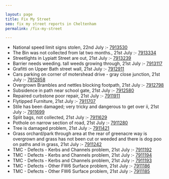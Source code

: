 ```yaml
---

layout: page
title: Fix My Street
seo: fix my street reports in Cheltenham
permalink: /fix-my-street

---
```


<!-- fix_marker starts -->

- National speed limit signs stolen, 22nd July :- [7913530](https://www.fixmystreet.com/report/7913530)
- The Bin was not collected from lat two months., 21st July :- [7913334](https://www.fixmystreet.com/report/7913334)
- Streetlights in Lypiatt Street are out, 21st July :- [7913239](https://www.fixmystreet.com/report/7913239)
- Barrier needs weeding. tall weeds growing through, 21st July :- [7913117](https://www.fixmystreet.com/report/7913117)
- Grafitti on Upper Bath street wall, 21st July :- [7912911](https://www.fixmystreet.com/report/7912911)
- Cars parking on corner of motershead drive - gray close junction, 21st July :- [7912858](https://www.fixmystreet.com/report/7912858)
- Overgrown Brambles and nettles blocking footpath, 21st July :- [7912798](https://www.fixmystreet.com/report/7912798)
- Subsidence in path near school gate, 21st July :- [7912580](https://www.fixmystreet.com/report/7912580)
- Repaired curbstone poor repair, 21st July :- [7911911](https://www.fixmystreet.com/report/7911911)
- Flytipped Furniture, 21st July :- [7911707](https://www.fixmystreet.com/report/7911707)
- Stile has been damaged; very tricky and dangerous to get over ii, 21st July :- [7911699](https://www.fixmystreet.com/report/7911699)
- Split bags, not collected, 21st July :- [7911629](https://www.fixmystreet.com/report/7911629)
- Pothole on narrow section of road, 21st July :- [7911280](https://www.fixmystreet.com/report/7911280)
- Tree is damaged problem, 21st July :- [7911421](https://www.fixmystreet.com/report/7911421)
- Grass orchard/park through area at the rear of greenacre way is overgrown and grass has not been cut or weeded and there is dog poo on paths and in grass, 21st July :- [7911242](https://www.fixmystreet.com/report/7911242)
- TMC - Defects - Kerbs and Channels problem, 21st July :- [7911192](https://www.fixmystreet.com/report/7911192)
- TMC - Defects - Kerbs and Channels problem, 21st July :- [7911194](https://www.fixmystreet.com/report/7911194)
- TMC - Defects - Kerbs and Channels problem, 21st July :- [7911193](https://www.fixmystreet.com/report/7911193)
- TMC - Defects - Other FW6  Surface problem, 21st July :- [7911186](https://www.fixmystreet.com/report/7911186)
- TMC - Defects - Other FW6  Surface problem, 21st July :- [7911185](https://www.fixmystreet.com/report/7911185)

<!-- fix_marker ends -->